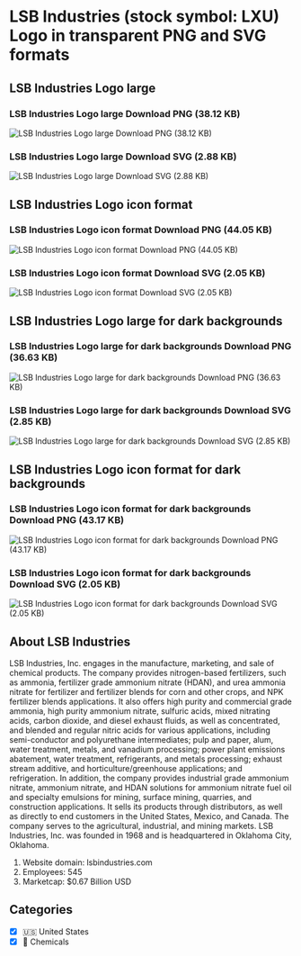 # LSB Industries (stock symbol: LXU) Logo in transparent PNG and SVG formats

## LSB Industries Logo large

### LSB Industries Logo large Download PNG (38.12 KB)

![LSB Industries Logo large Download PNG (38.12 KB)](/img/orig/LXU_BIG-15b19036.png)

### LSB Industries Logo large Download SVG (2.88 KB)

![LSB Industries Logo large Download SVG (2.88 KB)](/img/orig/LXU_BIG-b1ff679c.svg)

## LSB Industries Logo icon format

### LSB Industries Logo icon format Download PNG (44.05 KB)

![LSB Industries Logo icon format Download PNG (44.05 KB)](/img/orig/LXU-6967bc90.png)

### LSB Industries Logo icon format Download SVG (2.05 KB)

![LSB Industries Logo icon format Download SVG (2.05 KB)](/img/orig/LXU-d4b0d865.svg)

## LSB Industries Logo large for dark backgrounds

### LSB Industries Logo large for dark backgrounds Download PNG (36.63 KB)

![LSB Industries Logo large for dark backgrounds Download PNG (36.63 KB)](/img/orig/LXU_BIG.D-e13b40b2.png)

### LSB Industries Logo large for dark backgrounds Download SVG (2.85 KB)

![LSB Industries Logo large for dark backgrounds Download SVG (2.85 KB)](/img/orig/LXU_BIG.D-f9d24e7d.svg)

## LSB Industries Logo icon format for dark backgrounds

### LSB Industries Logo icon format for dark backgrounds Download PNG (43.17 KB)

![LSB Industries Logo icon format for dark backgrounds Download PNG (43.17 KB)](/img/orig/LXU.D-c9e094f6.png)

### LSB Industries Logo icon format for dark backgrounds Download SVG (2.05 KB)

![LSB Industries Logo icon format for dark backgrounds Download SVG (2.05 KB)](/img/orig/LXU.D-8c0a81f5.svg)

## About LSB Industries

LSB Industries, Inc. engages in the manufacture, marketing, and sale of chemical products. The company provides nitrogen-based fertilizers, such as ammonia, fertilizer grade ammonium nitrate (HDAN), and urea ammonia nitrate for fertilizer and fertilizer blends for corn and other crops, and NPK fertilizer blends applications. It also offers high purity and commercial grade ammonia, high purity ammonium nitrate, sulfuric acids, mixed nitrating acids, carbon dioxide, and diesel exhaust fluids, as well as concentrated, and blended and regular nitric acids for various applications, including semi-conductor and polyurethane intermediates; pulp and paper, alum, water treatment, metals, and vanadium processing; power plant emissions abatement, water treatment, refrigerants, and metals processing; exhaust stream additive, and horticulture/greenhouse applications; and refrigeration. In addition, the company provides industrial grade ammonium nitrate, ammonium nitrate, and HDAN solutions for ammonium nitrate fuel oil and specialty emulsions for mining, surface mining, quarries, and construction applications. It sells its products through distributors, as well as directly to end customers in the United States, Mexico, and Canada. The company serves to the agricultural, industrial, and mining markets. LSB Industries, Inc. was founded in 1968 and is headquartered in Oklahoma City, Oklahoma.

1. Website domain: lsbindustries.com
2. Employees: 545
3. Marketcap: $0.67 Billion USD


## Categories
- [x] 🇺🇸 United States
- [x] 🧪 Chemicals
